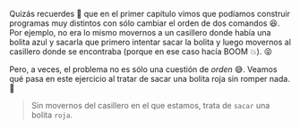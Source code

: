 <gs-toolbox toolbox-url="https://raw.githubusercontent.com/MumukiProject/mumuki-guia-gobstones-alternativa-kids/master/assets/toolbox.xml"> </gs-toolbox>



Quizás recuerdes :thought_balloon: que en el primer capítulo vimos que podíamos construir programas muy distintos con sólo cambiar el orden de dos comandos :satisfied:. Por ejemplo, no era lo mismo movernos a un casillero donde había una bolita azul y sacarla que primero intentar sacar la bolita y luego movernos al casillero donde se encontraba (porque en ese caso hacía BOOM :collision:). :stuck_out_tongue_closed_eyes:

Pero, a veces, el problema no es sólo una cuestión de _orden_ :sweat_smile:. Veamos qué pasa en este ejercicio al tratar de sacar una bolita roja sin romper nada. :grimacing:

> Sin movernos del casillero en el que estamos, trata de `sacar` una bolita `roja`. 